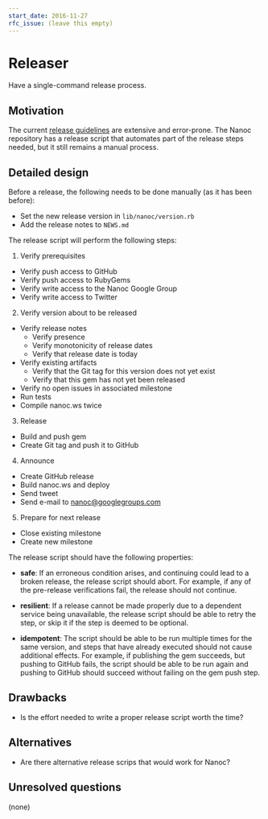 ```yaml
---
start_date: 2016-11-27
rfc_issue: (leave this empty)
---
```


# Releaser

Have a single-command release process.

## Motivation

The current [release guidelines](http://nanoc.ws/contributing/#releasing-nanoc) are extensive and error-prone. The Nanoc repository has a release script that automates part of the release steps needed, but it still remains a manual process.

## Detailed design

Before a release, the following needs to be done manually (as it has been before):

* Set the new release version in `lib/nanoc/version.rb`
* Add the release notes to `NEWS.md`

The release script will perform the following steps:

1. Verify prerequisites
  * Verify push access to GitHub
  * Verify push access to RubyGems
  * Verify write access to the Nanoc Google Group
  * Verify write access to Twitter
2. Verify version about to be released
  * Verify release notes
    * Verify presence
    * Verify monotonicity of release dates
    * Verify that release date is today
  * Verify existing artifacts
    * Verify that the Git tag for this version does not yet exist
    * Verify that this gem has not yet been released
  * Verify no open issues in associated milestone
  * Run tests
  * Compile nanoc.ws twice
3. Release
  * Build and push gem
  * Create Git tag and push it to GitHub
4. Announce
  * Create GitHub release
  * Build nanoc.ws and deploy
  * Send tweet
  * Send e-mail to nanoc@googlegroups.com
5. Prepare for next release
  * Close existing milestone
  * Create new milestone

The release script should have the following properties:

* **safe**: If an erroneous condition arises, and continuing could lead to a broken release, the release script should abort. For example, if any of the pre-release verifications fail, the release should not continue.

* **resilient**: If a release cannot be made properly due to a dependent service being unavailable, the release script should be able to retry the step, or skip it if the step is deemed to be optional.

* **idempotent**: The script should be able to be run multiple times for the same version, and steps that have already executed should not cause additional effects. For example, if publishing the gem succeeds, but pushing to GitHub fails, the script should be able to be run again and pushing to GitHub should succeed without failing on the gem push step.

## Drawbacks

* Is the effort needed to write a proper release script worth the time?

## Alternatives

* Are there alternative release scrips that would work for Nanoc?

## Unresolved questions

(none)
